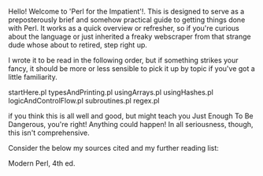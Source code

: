 Hello! Welcome to 'Perl for the Impatient'!. This is designed to serve as
a preposterously brief and somehow practical guide to getting things done
with Perl. It works as a quick overview or refresher, so if you're curious
about the language or just inherited a freaky webscraper from that strange
dude whose about to retired, step right up.

I wrote it to be read in the following order, but if something strikes your
fancy, it should be more or less sensible to pick it up by topic if you've
got a little familiarity.

startHere.pl
typesAndPrinting.pl
usingArrays.pl
usingHashes.pl
logicAndControlFlow.pl
subroutines.pl
regex.pl

if you think this is all well and good, but might teach you Just Enough To Be
Dangerous, you're right! Anything could happen! In all seriousness, though,
this isn't comprehensive.

Consider the below my sources cited and my further reading list:

Modern Perl, 4th ed.
